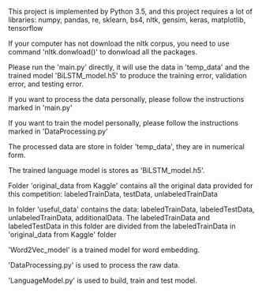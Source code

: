 This project is implemented by Python 3.5, and this project requires a lot of libraries: numpy, pandas, re, sklearn, bs4, nltk, gensim, keras, matplotlib, tensorflow

If your computer has not download the nltk corpus, you need to use command 'nltk.donwload()' to donwload all the packages.

Please run the 'main.py' directly, it will use the data in 'temp_data' and the trained model 'BiLSTM_model.h5' to produce the training error, validation error, and testing error.

If you want to process the data personally, please follow the instructions marked in 'main.py'

If you want to train the model personally, please follow the instructions marked in 'DataProcessing.py'

The processed data are store in folder 'temp_data', they are in numerical form.

The trained language model is stores as 'BiLSTM_model.h5'.

Folder 'original_data from Kaggle' contains all the original data provided for this competition: labeledTrainData, testData, unlabeledTrainData

In folder 'useful_data' contains the data: labeledTrainData, labeledTestData, unlabeledTrainData, additionalData. The labeledTrainData and labeledTestData in this folder are divided from the labeledTrainData in 'original_data from Kaggle' folder

'Word2Vec_model' is a trained model for word embedding.

'DataProcessing.py' is used to process the raw data.

'LanguageModel.py' is used to build, train and test model.